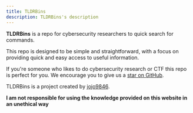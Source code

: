 ```yaml
---
title: TLDRBins
description: TLDRBins's description
---
```


**TLDRBins** is a repo for cybersecurity researchers to quick search for commands.

This repo is designed to be simple and straightforward, with a focus on providing quick and easy access to useful information.

If you're someone who likes to do cybersecurity research or CTF this repo is perfect for you.
We encourage you to give us a [star on GitHub](https://github.com/tldrbins/tldrbins.github.io/).

TLDRBins is a project created by [jojo9846](https://github.com/jojo9846).

**I am not responsible for using the knowledge provided on this website in an unethical way**